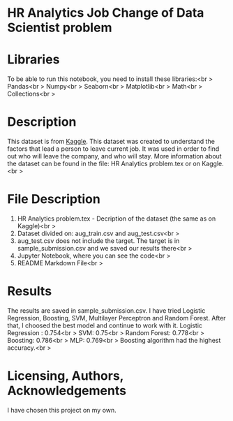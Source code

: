 # HR Analytics Job Change of Data Scientist problem

# Libraries
To be able to run this notebook, you need to install these libraries:<br \>
Pandas<br \>
Numpy<br \>
Seaborn<br \>
Matplotlib<br \>
Math<br \>
Collections<br \>

# Description
This dataset is from [Kaggle](https://www.kaggle.com/arashnic/hr-analytics-job-change-of-data-scientists). This dataset was created to understand the factors that lead a person to leave current job. It was used in order to find out who will leave the company, and who will stay. More information about the dataset can be found in the file: HR Analytics problem.tex or on Kaggle.<br \>

# File Description
1. HR Analytics problem.tex - Decription of the dataset (the same as on Kaggle)<br \>
2. Dataset divided on: aug_train.csv and aug_test.csv<br \>
3. aug_test.csv does not include the target. The target is in sample_submission.csv and we saved our results there<br \>
4. Jupyter Notebook, where you can see the code<br \>
5. README Markdown File<br \>

# Results
The results are saved in sample_submission.csv. I have tried Logistic Regression, Boosting, SVM, Multilayer Perceptron and Random Forest. After that, I choosed the best model and continue to work with it. 
Logistic Regression : 0.754<br \>
SVM: 0.75<br \>
Random Forest: 0.778<br \>
Boosting: 0.786<br \>
MLP: 0.769<br \>
Boosting algorithm had the highest accuracy.<br \>

# Licensing, Authors, Acknowledgements
I have chosen this project on my own.

